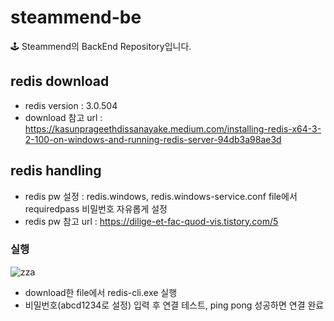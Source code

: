 # steammend-be
🕹 Steammend의 BackEnd Repository입니다.

## redis download
- redis version : 3.0.504
- download 참고 url : https://kasunprageethdissanayake.medium.com/installing-redis-x64-3-2-100-on-windows-and-running-redis-server-94db3a98ae3d

## redis handling
- redis pw 설정 : redis.windows, redis.windows-service.conf file에서 requiredpass 비밀번호 자유롭게 설정
- redis pw 참고 url : https://dilige-et-fac-quod-vis.tistory.com/5

### 실행
![zza](https://user-images.githubusercontent.com/96014470/199173626-4c2c392e-6d0c-498e-bbee-5ea2f352728b.PNG)<br>
- download한 file에서 redis-cli.exe 실행
- 비밀번호(abcd1234로 설정) 입력 후 연결 테스트, ping pong 성공하면 연결 완료
